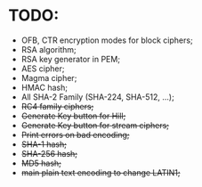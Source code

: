 # TODO:
 * OFB, CTR encryption modes for block ciphers;
 * RSA algorithm;
 * RSA key generator in PEM;
 * AES cipher;
 * Magma cipher;
 * HMAC hash;
 * All SHA-2 Family (SHA-224, SHA-512, ...);
 * ~~RC4 family ciphers;~~
 * ~~Generate Key button for Hill;~~
 * ~~Generate Key button for stream ciphers;~~
 * ~~Print errors on bad encoding;~~
 * ~~SHA-1 hash;~~
 * ~~SHA-256 hash;~~
 * ~~MD5 hash;~~
 * ~~main plain text encoding to change LATIN1;~~